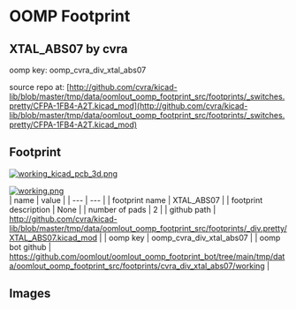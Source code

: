 # OOMP Footprint  
## XTAL_ABS07  by cvra  
  
oomp key: oomp_cvra_div_xtal_abs07  
  
source repo at: [http://github.com/cvra/kicad-lib/blob/master/tmp/data/oomlout_oomp_footprint_src/footprints/_switches.pretty/CFPA-1FB4-A2T.kicad_mod](http://github.com/cvra/kicad-lib/blob/master/tmp/data/oomlout_oomp_footprint_src/footprints/_switches.pretty/CFPA-1FB4-A2T.kicad_mod)  
## Footprint  
  
[![working_kicad_pcb_3d.png](working_kicad_pcb_3d_600.png)](working_kicad_pcb_3d.png)  
  
[![working.png](working_600.png)](working.png)  
| name | value | 
| --- | --- | 
| footprint name | XTAL_ABS07 | 
| footprint description | None | 
| number of pads | 2 | 
| github path | http://github.com/cvra/kicad-lib/blob/master/tmp/data/oomlout_oomp_footprint_src/footprints/_div.pretty/XTAL_ABS07.kicad_mod | 
| oomp key | oomp_cvra_div_xtal_abs07 | 
| oomp bot github | https://github.com/oomlout/oomlout_oomp_footprint_bot/tree/main/tmp/data/oomlout_oomp_footprint_src/footprints/cvra_div_xtal_abs07/working | 
## Images  
